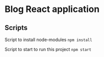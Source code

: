 # Blog React application

## Scripts

Script to install node-modules `npm install`

Script to start to run this project `npm start`
